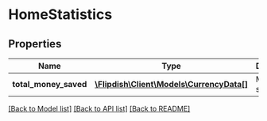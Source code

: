 # HomeStatistics

## Properties
Name | Type | Description | Notes
------------ | ------------- | ------------- | -------------
**total_money_saved** | [**\Flipdish\\Client\Models\CurrencyData[]**](CurrencyData.md) | Money saved | [optional] 

[[Back to Model list]](../README.md#documentation-for-models) [[Back to API list]](../README.md#documentation-for-api-endpoints) [[Back to README]](../README.md)


